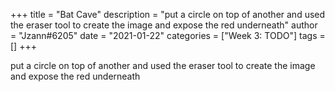 +++
title = "Bat Cave"
description = "put a circle on top of another and used the eraser tool to create the image and expose the red underneath"
author = "Jzann#6205"
date = "2021-01-22"
categories = ["Week 3: TODO"]
tags = []
+++

put a circle on top of another and used the eraser tool to create the image and expose the red underneath
